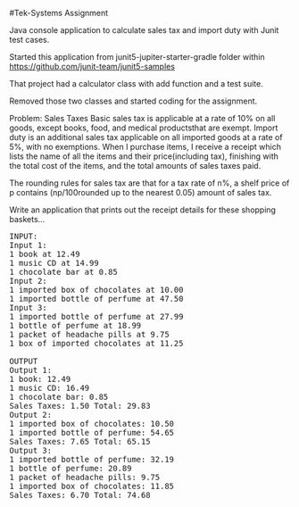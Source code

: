 #Tek-Systems Assignment

Java console application to calculate sales tax and import duty with Junit test cases.

Started this application from junit5-jupiter-starter-gradle folder within https://github.com/junit-team/junit5-samples

That project had a calculator class with add function and a test suite.

Removed those two classes and started coding for the assignment. 
 
Problem: Sales Taxes
Basic sales tax is applicable at a rate of 10% on all goods, 
except books, food, and medical productsthat are exempt. 
Import duty is an additional sales tax applicable on all imported goods 
at a rate of 5%, with no exemptions.
When I purchase items, I receive a receipt which lists the name of all the items and their price(including tax), finishing with the total cost of the items, and the total amounts of sales taxes paid.

The rounding rules for sales tax are that for a tax rate of n%, a shelf price of p contains (np/100rounded up to the nearest 0.05) amount of sales tax.

Write an application that prints out the receipt details for these shopping baskets...
<pre>
INPUT:
Input 1:
1 book at 12.49
1 music CD at 14.99
1 chocolate bar at 0.85
Input 2:
1 imported box of chocolates at 10.00
1 imported bottle of perfume at 47.50
Input 3:
1 imported bottle of perfume at 27.99
1 bottle of perfume at 18.99
1 packet of headache pills at 9.75
1 box of imported chocolates at 11.25

OUTPUT
Output 1:
1 book: 12.49
1 music CD: 16.49
1 chocolate bar: 0.85
Sales Taxes: 1.50 Total: 29.83
Output 2:
1 imported box of chocolates: 10.50
1 imported bottle of perfume: 54.65
Sales Taxes: 7.65 Total: 65.15
Output 3:
1 imported bottle of perfume: 32.19
1 bottle of perfume: 20.89
1 packet of headache pills: 9.75
1 imported box of chocolates: 11.85
Sales Taxes: 6.70 Total: 74.68
</pre>

